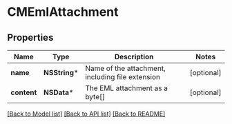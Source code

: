 # CMEmlAttachment

## Properties
Name | Type | Description | Notes
------------ | ------------- | ------------- | -------------
**name** | **NSString*** | Name of the attachment, including file extension | [optional] 
**content** | **NSData*** | The EML attachment as a byte[] | [optional] 

[[Back to Model list]](../README.md#documentation-for-models) [[Back to API list]](../README.md#documentation-for-api-endpoints) [[Back to README]](../README.md)


